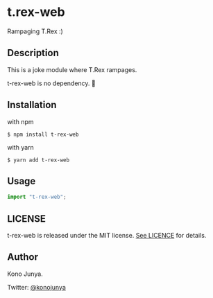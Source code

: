 # t.rex-web

Rampaging T.Rex :)

## Description

This is a joke module where T.Rex rampages.

t-rex-web is no dependency. 🎉

## Installation

with npm

```
$ npm install t-rex-web
```

with yarn

```
$ yarn add t-rex-web
```

## Usage

```js
import "t-rex-web";
```

## LICENSE

t-rex-web is released under the MIT license. [See LICENCE](https://github.com/konojunya/t.rex-web/blob/master/LICENSE) for details.

## Author

Kono Junya.

Twitter: [@konojunya](https://twitter.com/konojunya)
